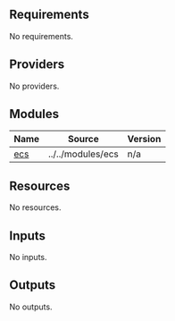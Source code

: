 <!-- BEGIN_TF_DOCS -->
## Requirements

No requirements.

## Providers

No providers.

## Modules

| Name | Source | Version |
|------|--------|---------|
| <a name="module_ecs"></a> [ecs](#module\_ecs) | ../../modules/ecs | n/a |

## Resources

No resources.

## Inputs

No inputs.

## Outputs

No outputs.
<!-- END_TF_DOCS -->